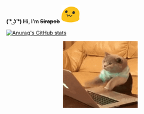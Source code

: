 **( ͡° ͜ʖ ͡°) Hi,  I’m ~~Sirapob~~**
<span> 
  <img src="image.gif" height="50px" width="50px">
</span>
<p></p>

<script src="https://tryhackme.com/badge/1494782"></script>

[![Anurag's GitHub stats](https://github-readme-stats.vercel.app/api?username=fluffyhugger&theme=outrun&show_icons=true)](https://github.com/Sirapob/github-readme-stats)


<p align="center">
<img src="cat.gif" style="width:200px;height:180px;">
</p>
  
